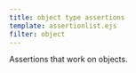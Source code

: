 ```yaml
---
title: object type assertions
template: assertionlist.ejs
filter: object
---
```


Assertions that work on objects.
